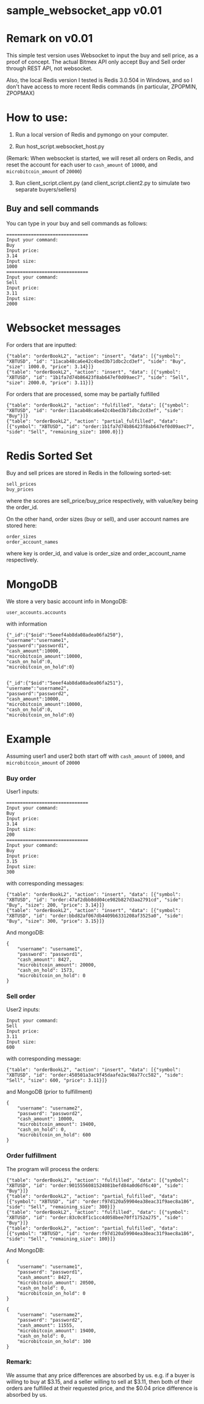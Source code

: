# sample_websocket_app v0.01

# Remark on v0.01

This simple test version uses Websocket to input the buy and sell price, as a proof of concept. The actual Bitmex API only accept Buy and Sell order through REST API, not websocket.

Also, the local Redis version I tested is Redis 3.0.504 in Windows, and so I don't have access to more recent Redis commands (in particular, ZPOPMIN, ZPOPMAX)

# How to use:

1. Run a local version of Redis and pymongo on your computer.

2. Run host_script.websocket_host.py

(Remark: When websocket is started, we will reset all orders on Redis, and reset the account for each user to `cash_amount` of `10000`, and `microbitcoin_amount` of `20000`)

3. Run client_script.client.py (and client_script.client2.py to simulate two separate buyers/sellers)

## Buy and sell commands

You can type in your buy and sell commands as follows:

```
==============================
Input your command: 
Buy
Input price:
3.14
Input size:
1000
==============================
Input your command: 
Sell
Input price:
3.11
Input size:
2000
```

# Websocket messages
For orders that are inputted:
```
{"table": "orderBookL2", "action": "insert", "data": [{"symbol": "XBTUSD", "id": "11acab48ca6e42c4bed3b71dbc2cd3ef", "side": "Buy", "size": 1000.0, "price": 3.14}]}
{"table": "orderBookL2", "action": "insert", "data": [{"symbol": "XBTUSD", "id": "1b1fa7d74b86423f8ab647ef0d09aec7", "side": "Sell", "size": 2000.0, "price": 3.11}]}
```

For orders that are processed, some may be partially fulfilled
```
{"table": "orderBookL2", "action": "fulfilled", "data": [{"symbol": "XBTUSD", "id": "order:11acab48ca6e42c4bed3b71dbc2cd3ef", "side": "Buy"}]}
{"table": "orderBookL2", "action": "partial_fulfilled", "data": [{"symbol": "XBTUSD", "id": "order:1b1fa7d74b86423f8ab647ef0d09aec7", "side": "Sell", "remaining_size": 1000.0}]}
```

# Redis Sorted Set
Buy and sell prices are stored in Redis in the following sorted-set:
```
sell_prices
buy_prices
```
where the scores are sell_price/buy_price respectively, with value/key being the order_id.

On the other hand, order sizes (buy or sell), and user account names are stored here:
```
order_sizes
order_account_names
```
where key is order_id, and value is order_size and order_account_name respectively. 

# MongoDB
We store a very basic account info in MongoDB:
```
user_accounts.accounts
```
with information
```
{"_id":{"$oid":"5eeef4ab8da08adea06fa250"},
"username":"username1",
"password":"password1",
"cash_amount":10000,
"microbitcoin_amount":10000,
"cash_on_hold":0,
"microbitcoin_on_hold":0}


{"_id":{"$oid":"5eeef4ab8da08adea06fa251"},
"username":"username2",
"password":"password2",
"cash_amount":10000,
"microbitcoin_amount":10000,
"cash_on_hold":0,
"microbitcoin_on_hold":0}
```

# Example
Assuming user1 and user2 both start off with `cash_amount` of `10000`, and `microbitcoin_amount` of `20000`

### Buy order

User1 inputs:
```
==============================
Input your command: 
Buy
Input price:
3.14
Input size:
200
==============================
Input your command: 
Buy
Input price:
3.15
Input size:
300
```
with corresponding messages:
```
{"table": "orderBookL2", "action": "insert", "data": [{"symbol": "XBTUSD", "id": "order:47af2dbb8dd04ce982b827d3aa2791cd", "side": "Buy", "size": 200, "price": 3.14}]}
{"table": "orderBookL2", "action": "insert", "data": [{"symbol": "XBTUSD", "id": "order:bbd82af067db4409b6331208af3525a0", "side": "Buy", "size": 300, "price": 3.15}]}
```
And mongoDB:
```
{
    "username": "username1",
    "password": "password1",
    "cash_amount": 8427,
    "microbitcoin_amount": 20000,
    "cash_on_hold": 1573,
    "microbitcoin_on_hold": 0
}
```

### Sell order

User2 inputs:
```
Input your command: 
Sell
Input price:
3.11
Input size:
600
```
with corresponding message:
```
{"table": "orderBookL2", "action": "insert", "data": [{"symbol": "XBTUSD", "id": "order:450501a3ac9f45daafe2ac98a77cc582", "side": "Sell", "size": 600, "price": 3.11}]}
```
and MongoDB (prior to fulfillment)
```
{
    "username": "username2",
    "password": "password2",
    "cash_amount": 10000,
    "microbitcoin_amount": 19400,
    "cash_on_hold": 0,
    "microbitcoin_on_hold": 600
}
```

### Order fulfillment

The program will process the orders:
```
{"table": "orderBookL2", "action": "fulfilled", "data": [{"symbol": "XBTUSD", "id": "order:9015556081524081befd84a0d6df6c40", "side": "Buy"}]}
{"table": "orderBookL2", "action": "partial_fulfilled", "data": [{"symbol": "XBTUSD", "id": "order:f97d120a59904ea38eac31f9aec8a186", "side": "Sell", "remaining_size": 300}]}
{"table": "orderBookL2", "action": "fulfilled", "data": [{"symbol": "XBTUSD", "id": "order:83c0c8f1c1cc4d058bee70ff1752a275", "side": "Buy"}]}
{"table": "orderBookL2", "action": "partial_fulfilled", "data": [{"symbol": "XBTUSD", "id": "order:f97d120a59904ea38eac31f9aec8a186", "side": "Sell", "remaining_size": 100}]}
```
And MongoDB:
```
{
    "username": "username1",
    "password": "password1",
    "cash_amount": 8427,
    "microbitcoin_amount": 20500,
    "cash_on_hold": 0,
    "microbitcoin_on_hold": 0
}

{
    "username": "username2",
    "password": "password2",
    "cash_amount": 11555,
    "microbitcoin_amount": 19400,
    "cash_on_hold": 0,
    "microbitcoin_on_hold": 100
}
```

### Remark:

We assume that any price differences are absorbed by us. e.g. if a buyer is willing to buy at $3.15, and a seller willing to sell at $3.11, then both of their orders are fulfilled at their requested price, and the $0.04 price difference is absorbed by us.